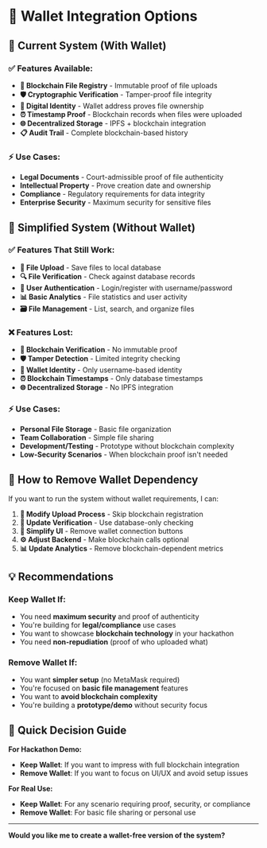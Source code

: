 # 🔗 Wallet Integration Options

## 🎯 **Current System (With Wallet)**

### ✅ Features Available:
- **🔐 Blockchain File Registry** - Immutable proof of file uploads
- **🛡️ Cryptographic Verification** - Tamper-proof file integrity
- **👤 Digital Identity** - Wallet address proves file ownership
- **⏰ Timestamp Proof** - Blockchain records when files were uploaded
- **🌐 Decentralized Storage** - IPFS + blockchain integration
- **📋 Audit Trail** - Complete blockchain-based history

### ⚡ Use Cases:
- **Legal Documents** - Court-admissible proof of file authenticity
- **Intellectual Property** - Prove creation date and ownership
- **Compliance** - Regulatory requirements for data integrity
- **Enterprise Security** - Maximum security for sensitive files

## 🚫 **Simplified System (Without Wallet)**

### ✅ Features That Still Work:
- **📁 File Upload** - Save files to local database
- **🔍 File Verification** - Check against database records
- **👤 User Authentication** - Login/register with username/password
- **📊 Basic Analytics** - File statistics and user activity
- **🗃️ File Management** - List, search, and organize files

### ❌ Features Lost:
- **🔐 Blockchain Verification** - No immutable proof
- **🛡️ Tamper Detection** - Limited integrity checking
- **👤 Wallet Identity** - Only username-based identity
- **⏰ Blockchain Timestamps** - Only database timestamps
- **🌐 Decentralized Storage** - No IPFS integration

### ⚡ Use Cases:
- **Personal File Storage** - Basic file organization
- **Team Collaboration** - Simple file sharing
- **Development/Testing** - Prototype without blockchain complexity
- **Low-Security Scenarios** - When blockchain proof isn't needed

## 🔄 **How to Remove Wallet Dependency**

If you want to run the system without wallet requirements, I can:

1. **🔧 Modify Upload Process** - Skip blockchain registration
2. **📝 Update Verification** - Use database-only checking
3. **🎨 Simplify UI** - Remove wallet connection buttons
4. **⚙️ Adjust Backend** - Make blockchain calls optional
5. **📊 Update Analytics** - Remove blockchain-dependent metrics

## 💡 **Recommendations**

### **Keep Wallet If:**
- You need **maximum security** and proof of authenticity
- You're building for **legal/compliance** use cases
- You want to showcase **blockchain technology** in your hackathon
- You need **non-repudiation** (proof of who uploaded what)

### **Remove Wallet If:**
- You want **simpler setup** (no MetaMask required)
- You're focused on **basic file management** features
- You want to **avoid blockchain complexity**
- You're building a **prototype/demo** without security focus

## 🚀 **Quick Decision Guide**

**For Hackathon Demo:**
- **Keep Wallet**: If you want to impress with full blockchain integration
- **Remove Wallet**: If you want to focus on UI/UX and avoid setup issues

**For Real Use:**
- **Keep Wallet**: For any scenario requiring proof, security, or compliance
- **Remove Wallet**: For basic file sharing or personal use

---

**Would you like me to create a wallet-free version of the system?**
